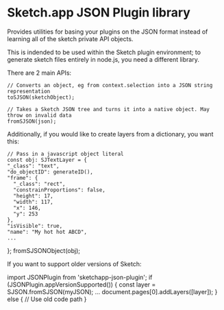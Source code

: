 # Sketch.app JSON Plugin library

Provides utilities for basing your plugins on the JSON format instead of learning all of the sketch private API objects.

This is indended to be used within the Sketch plugin environment; to generate sketch files entirely in node.js, you need a different library.

There are 2 main APIs:

    // Converts an object, eg from context.selection into a JSON string representation
    toSJSON(sketchObject);

    // Takes a Sketch JSON tree and turns it into a native object. May throw on invalid data
    fromSJSON(json);


Additionally, if you would like to create layers from a dictionary, you want this:

    // Pass in a javascript object literal
    const obj: SJTextLayer = {
    "_class": "text",
    "do_objectID": generateID(),
    "frame": {
      "_class": "rect",
      "constrainProportions": false,
      "height": 17,
      "width": 117,
      "x": 146,
      "y": 253
    },
    "isVisible": true,
    "name": "My hot hot ABCD",
    ...

  };
  fromSJSONObject(obj);

If you want to support older versions of Sketch:

  import JSONPlugin from 'sketchapp-json-plugin';
  if (JSONPlugin.appVersionSupported()) {
    const layer = SJSON.fromSJSON(myJSON);
    ...
    document.pages[0].addLayers([layer]);
  } else {
    // Use old code path
  }